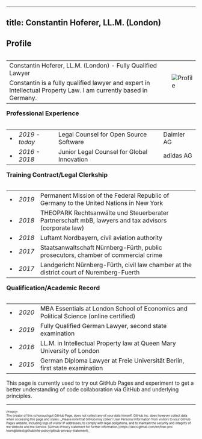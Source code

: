 <style>
h3 {
  margin-top: 10px;
}
</style>

---
title: Constantin Hoferer, LL.M. (London)
---

## Profile

<table align="left">
  <tr>
    <td>Constantin Hoferer, LL.M. (London) - Fully Qualified Lawyer</td><td rowspan="2"><img src="assets/profile.jpg" alt="Profile" /></td>
  </tr>
  <tr>
    <td>Constantin is a fully qualified lawyer and expert in Intellectual Property Law. I am currently based in Germany.</td>
  </tr>
</table>
<br><br><br><br>

### Professional Experience

<table align="left">
  <tr><td>&#8226;</td><td><i>2019 - today</i></td><td>Legal Counsel for Open Source Software</td><td>Daimler AG</td></tr>
  <tr><td>&#8226;</td><td><i>2016 - 2018</i></td><td>Junior Legal Counsel for Global Innovation</td><td>adidas AG</td></tr>
</table>
<br><br><br><br>

### Training Contract/Legal Clerkship

<table align="left">
  <tr><td>&#8226;</td><td><i>2019</i></td><td>Permanent Mission of the Federal Republic of Germany to the United Nations in New York</td></tr>
  <tr><td>&#8226;</td><td><i>2018</i></td><td>THEOPARK Rechtsanwälte und Steuerberater Partnerschaft mbB, lawyers and tax advisors (corporate law)</td></tr>
  <tr><td>&#8226;</td><td><i>2018</i></td><td>Luftamt Nordbayern, civil aviation authority</td></tr>
  <tr><td>&#8226;</td><td><i>2017</i></td><td>Staatsanwaltschaft Nürnberg-Fürth, public prosecutors, chamber of commercial crime</td></tr>
  <tr><td>&#8226;</td><td><i>2017</i></td><td>Landgericht Nürnberg-Fürth, civil law chamber at the district court of Nuremberg-Fuerth</td></tr>  
</table>
<br><br><br><br>

### Qualification/Academic Record

<table align="left">
  <tr><td>&#8226;</td><td><i>2020</i></td><td>MBA Essentials at London School of Economics and Political Science (online certified)</td></tr>
  <tr><td>&#8226;</td><td><i>2019</i></td><td>Fully Qualified German Lawyer, second state examination</td></tr>
  <tr><td>&#8226;</td><td><i>2016</i></td><td>LL.M. in Intellectual Property law at Queen Mary University of London</td></tr>
  <tr><td>&#8226;</td><td><i>2015</i></td><td>German Diploma Lawyer at Freie Universität Berlin, first state examination</td></tr>
</table>


<br><br><br><br>
<hr>

This page is currently used to try out GitHub Pages and experiment to get a better understanding of code collaboration via GitHub and underlying principles.


---
<p style="font-size:8px"><i>Privacy:</i>  <br>
The creator of this schonauchgut GitHub Page, does not collect any of your data himself. GitHub Inc. does however collect data when accessing this page and states: _Please note that GitHub may collect User Personal Information from visitors to your GitHub Pages website, including logs of visitor IP addresses, to comply with legal obligations, and to maintain the security and integrity of the Website and the Service. [GitHub Privacy statement for further information.](https://docs.github.com/en/free-pro-team@latest/github/site-policy/github-privacy-statement)_</p>
